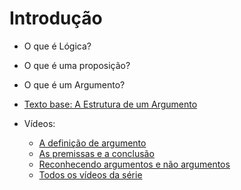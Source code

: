 # Introdução

- O que é Lógica?

- O que é uma proposição?

- O que é um Argumento?

- [Texto base: A Estrutura de um Argumento](http://www.dainf.ct.utfpr.edu.br/~adolfo/Disciplinas/LogicaParaComputacao_novo/MateriaisPorAssunto/1.IntroducaoALogica/Logica_JohnNolt_DenisRohatyn_pp_1_12.pdf)

- Vídeos:
  - [A definição de argumento](https://wwwas.youtube.com/watch?v=u-R_dAtEP9k)
  - [As premissas e a conclusão](https://youtu.be/6C5aQzH0P_o)
  - [Reconhecendo argumentos e não argumentos](https://www.youtube.com/watch?v=DqXW6sLRO2k) 
  - [Todos os vídeos da série](https://www.youtube.com/watch?v=Xn8JKc-h68c&list=PLR89ckW0vxvBDHW22txu3H1wlHpNSUT-N)
